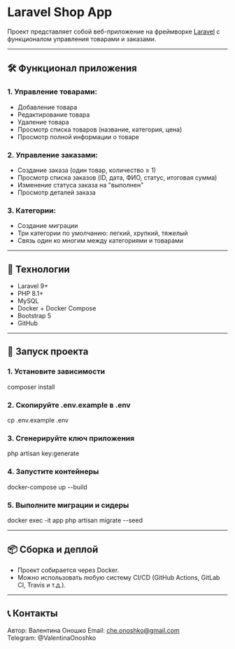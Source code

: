 # Laravel Shop App

Проект представляет собой веб-приложение на фреймворке [Laravel](https://laravel.com)  с функционалом управления товарами и заказами.

---

## 🛠️ Функционал приложения

### 1. Управление товарами:
- Добавление товара
- Редактирование товара
- Удаление товара
- Просмотр списка товаров (название, категория, цена)
- Просмотр полной информации о товаре

### 2. Управление заказами:
- Создание заказа (один товар, количество ≥ 1)
- Просмотр списка заказов (ID, дата, ФИО, статус, итоговая сумма)
- Изменение статуса заказа на "выполнен"
- Просмотр деталей заказа

### 3. Категории:
- Создание миграции
- Три категории по умолчанию: легкий, хрупкий, тяжелый
- Связь один ко многим между категориями и товарами

---

## 🧱 Технологии

- Laravel 9+
- PHP 8.1+
- MySQL
- Docker + Docker Compose
- Bootstrap 5
- GitHub

---

## 🚀 Запуск проекта

### 1. Установите зависимости

composer install

### 2. Скопируйте .env.example в .env

cp .env.example .env

### 3. Сгенерируйте ключ приложения

php artisan key:generate

### 4. Запустите контейнеры

docker-compose up --build

### 5. Выполните миграции и сидеры

docker exec -it app php artisan migrate --seed

---

## 📦 Сборка и деплой

- Проект собирается через Docker.
- Можно использовать любую систему CI/CD (GitHub Actions, GitLab CI, Travis и т.д.).

---

## 📞 Контакты

Автор: Валентина Оношко
Email: che.onoshko@gmail.com  
Telegram: @ValentinaOnoshko
